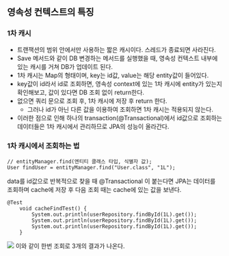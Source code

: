 ## 영속성 컨텍스트의 특징

### 1차 캐시

- 트랜잭션의 범위 안에서만 사용하는 짧은 캐시이다. 스레드가 종료되면 사라진다.
- Save 메서드와 같이 DB 변경하는 메서드를 실행했을 때, 영속성 컨텍스트 내부에 있는 캐시를 거쳐 DB가 업데이트 된다.
- 1차 캐시는 Map의 형태이며, key는 id값, value는 해당 entity값이 들어있다.
- key값이 id라서 id로 조회하면, 영속성 context에 있는 1차 캐시에 entity가 있는지 확인해보고,
값이 있다면 DB 조회 없이 return한다.
- 없으면 쿼리 문으로 조회 후, 1차 캐시에 저장 후 return 한다.
    - 그러나 id가 아닌 다른 값을 이용하여 조회하면 1차 캐시는 적용되지 않는다.
- 이러한 점으로 인해 하나의 transaction(@Transactional)에서 id값으로 조회하는 데이터들은 1차 캐시에서 관리하므로 JPA의 성능이 올라간다.

### 1차 캐시에서 조회하는 법
```
// entityManager.find(엔티티 클래스 타입, 식별자 값);
User findUser = entityManager.find("User.class", "1L");
```
data를 id값으로 반복적으로 찾을 때 @Transactional 이 붙는다면 JPA는 데이터를 조회하며 cache에 저장 후 다음 조회 때는 cache에 있는 값을 보낸다.
```
@Test
    void cacheFindTest() {
        System.out.println(userRepository.findById(1L).get());
        System.out.println(userRepository.findById(1L).get());
        System.out.println(userRepository.findById(1L).get());
    }
```
![](https://i.imgur.com/9QdoLOE.png)
이와 같이 한번 조회로 3개의 결과가 나온다.